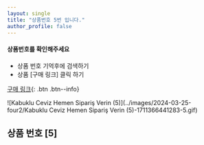 ```yaml
---
layout: single
title: "상품번호 5번 입니다."
author_profile: false
---
```




<div class="notice--info">
<h4> 상품번호를 확인해주세요 </h4>
<ul>
    <li> 상품 번호 기억후에 검색하기 </li>
    <li> 상품 [구매 링크] 클릭 하기 </li>
</ul>
</div>


[구매 링크](https://link.coupang.com/a/bvsD0w){: .btn .btn--info}

![Kabuklu Ceviz   Hemen Sipariş Verin (5)](../images/2024-03-25-four2/Kabuklu Ceviz   Hemen Sipariş Verin (5)-1711366441283-5.gif)





## 상품 번호 [5]
